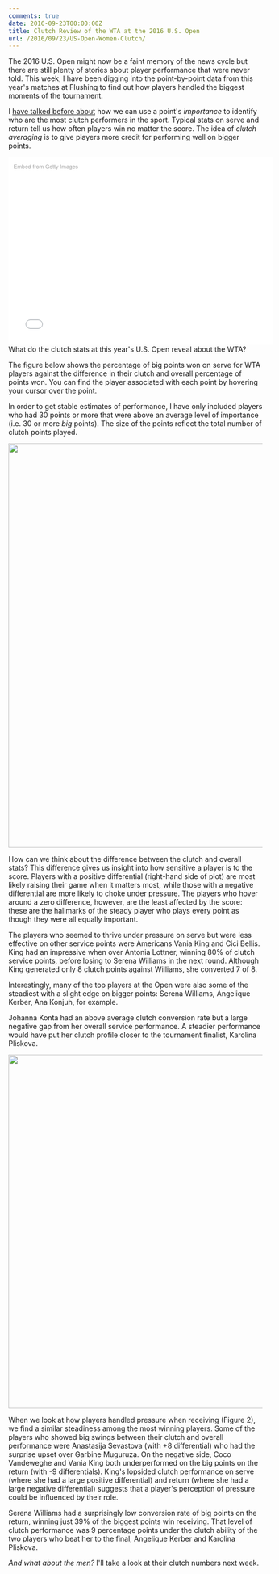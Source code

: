 ```yaml
---
comments: true
date: 2016-09-23T00:00:00Z
title: Clutch Review of the WTA at the 2016 U.S. Open
url: /2016/09/23/US-Open-Women-Clutch/
---
```


The 2016 U.S. Open might now be a faint memory of the news cycle but there are still plenty of stories about player performance that were never told. This week, I have been digging into the point-by-point data from this year's matches at Flushing to find out how players handled the biggest moments of the tournament. 

I [have talked before about](http://on-the-t.com/2016/08/29/US-Open-Mens-First-Round-Preview/) how we can use a point's _importance_ to identify who are the most clutch performers in the sport. Typical stats on serve and return tell us how often players win no matter the score. The idea of _clutch averaging_ is to give players more credit for performing well on bigger points. 

<div class="getty embed image" style="background-color:#fff;display:inline-block;font-family:'Helvetica Neue',Helvetica,Arial,sans-serif;color:#a7a7a7;font-size:11px;width:100%;max-width:594px;float:left;padding:2%;"><div style="padding:0;margin:0;text-align:left;"><a href="http://www.gettyimages.com/detail/600664130" target="_blank" style="color:#a7a7a7;text-decoration:none;font-weight:normal !important;border:none;display:inline-block;">Embed from Getty Images</a></div><div style="overflow:hidden;position:relative;height:0;padding:66.666667% 0 0 0;width:100%;"><iframe src="//embed.gettyimages.com/embed/600664130?et=NjlledotQyVOo5gCgyAYlg&viewMoreLink=off&sig=jCuJ4egfELgRYwbGbUYm9_7KHva3zdUuWKmHwuJYtzg=&caption=true" width="594" height="396" scrolling="no" frameborder="0" style="display:inline-block;position:absolute;top:0;left:0;width:100%;height:100%;margin:0;"></iframe></div><p style="margin:0;"></p></div>

What do the clutch stats at this year's U.S. Open reveal about the WTA?

The figure below shows the percentage of big points won on serve for WTA players against the difference in their clutch and overall percentage of points won. You can find the player associated with each point by hovering your cursor over the point.

In order to get stable estimates of performance, I have only included players who had 30 points or more that were above an average level of importance (i.e. 30 or more _big_ points). The size of the points reflect the total number of clutch points played. 


<div>
    <a href="https://plot.ly/~on-the-t/950/" target="_blank" title="" style="display: block; text-align: center;"><img src="https://plot.ly/~on-the-t/950.png" alt="" style="max-width: 100%;width: 800px;"  width="800" onerror="this.onerror=null;this.src='https://plot.ly/404.png';" /></a>
    <script data-plotly="on-the-t:950"  src="https://plot.ly/embed.js" async></script>
</div>


How can we think about the difference between the clutch and overall stats? This difference gives us insight into how sensitive a player is to the score. Players with a positive differential (right-hand side of plot) are most likely raising their game when it matters most, while those with a negative differential are more likely to choke under pressure. The players who hover around a zero difference, however, are the least affected by the score: these are the hallmarks of the steady player who plays every point as though they were all equally important. 

The players who seemed to thrive under pressure on serve but were less effective on other service points were Americans Vania King and Cici Bellis. King had an impressive when over Antonia Lottner, winning 80% of clutch service points, before losing to Serena Williams in the next round. Although King generated only 8 clutch points against Williams, she converted 7 of 8.

Interestingly, many of the top players at the Open were also some of the steadiest with a slight edge on bigger points: Serena Williams, Angelique Kerber, Ana Konjuh, for example.

Johanna Konta had an above average clutch conversion rate but a large negative gap from her overall service performance. A steadier performance would have put her clutch profile closer to the tournament finalist, Karolina Pliskova.


<div>
    <a href="https://plot.ly/~on-the-t/952/" target="_blank" title="" style="display: block; text-align: center;"><img src="https://plot.ly/~on-the-t/952.png" alt="" style="max-width: 100%;width: 700px;"  width="700" onerror="this.onerror=null;this.src='https://plot.ly/404.png';" /></a>
    <script data-plotly="on-the-t:952"  src="https://plot.ly/embed.js" async></script>
</div>

When we look at how players handled pressure when receiving (Figure 2), we find a similar steadiness among the most winning players. Some of the players who showed big swings between their clutch and overall performance were Anastasija Sevastova (with +8 differential) who had the surprise upset over Garbine Muguruza. On the negative side, Coco Vandeweghe and Vania King both underperformed on the big points on the return (with -9 differentials). King's lopsided clutch performance on serve (where she had a large positive differential) and return (where she had a large negative differential) suggests that a player's perception of pressure could be influenced by their role.

Serena Williams had a surprisingly low conversion rate of big points on the return, winning just 39% of the biggest points win receiving. That level of clutch performance was 9 percentage points under the clutch ability of the two players who beat her to the final, Angelique Kerber and Karolina Pliskova. 

_And what about the men?_ I'll take a look at their clutch numbers next week. 

